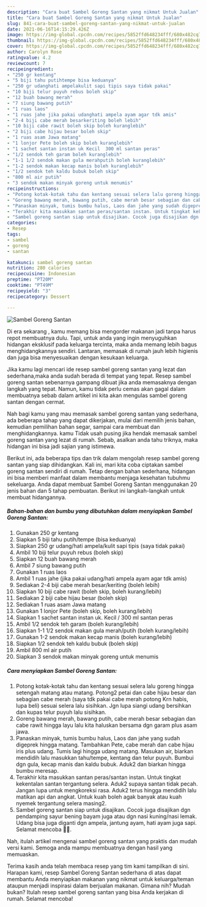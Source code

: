 ```yaml
---
description: "Cara buat Sambel Goreng Santan yang nikmat Untuk Jualan"
title: "Cara buat Sambel Goreng Santan yang nikmat Untuk Jualan"
slug: 841-cara-buat-sambel-goreng-santan-yang-nikmat-untuk-jualan
date: 2021-06-16T14:15:29.426Z
image: https://img-global.cpcdn.com/recipes/5852ffd648234fff/680x482cq70/sambel-goreng-santan-foto-resep-utama.jpg
thumbnail: https://img-global.cpcdn.com/recipes/5852ffd648234fff/680x482cq70/sambel-goreng-santan-foto-resep-utama.jpg
cover: https://img-global.cpcdn.com/recipes/5852ffd648234fff/680x482cq70/sambel-goreng-santan-foto-resep-utama.jpg
author: Carolyn Rose
ratingvalue: 4.2
reviewcount: 7
recipeingredient:
- "250 gr kentang"
- "5 biji tahu putihtempe bisa keduanya"
- "250 gr udanghati ampelakulit sapi tipis saya tidak pakai"
- "10 biji telur puyuh rebus boleh skip"
- "12 buah bawang merah"
- "7 siung bawang putih"
- "1 ruas laos"
- "1 ruas jahe jika pakai udanghati ampela ayam agar tdk amis"
- "2-4 biji cabe merah besarkeriting boleh lebih"
- "10 biji cabe rawit boleh skip boleh kuranglebih"
- "2 biji cabe hijau besar boleh skip"
- "1 ruas asam Jawa matang"
- "1 lonjor Pete boleh skip boleh kuranglebih"
- "1 sachet santan instan uk Kecil  300 ml santan peras"
- "1/2 sendok teh garam boleh kuranglebih"
- "1-1 1/2 sendok makan gula merahputih boleh kuranglebih"
- "1-2 sendok makan kecap manis boleh kuranglebih"
- "1/2 sendok teh kaldu bubuk boleh skip"
- "800 ml air putih"
- "3 sendok makan minyak goreng untuk menumis"
recipeinstructions:
- "Potong kotak-kotak tahu dan kentang sesuai selera lalu goreng hingga setengah matang atau matang. Potong2 petai dan cabe hijau besar dan sebagian cabe merah (saya tdk pakai cabe merah potong Krn habis, lupa beli) sesuai selera lalu sisihkan. Jgn lupa siangi udang bersihkan dan kupas telur puyuh lalu sisihkan."
- "Goreng bawang merah, bawang putih, cabe merah besar sebagian dan cabe rawit hingga layu lalu kita haluskan bersama dgn garam plus asam jawa."
- "Panaskan minyak, tumis bumbu halus, Laos dan jahe yang sudah digeprek hingga matang. Tambahkan Pete, cabe merah dan cabe hijau iris plus udang. Tumis lagi hingga udang matang. Masukan air, biarkan mendidih lalu masukkan tahu/tempe, kentang dan telur puyuh. Bumbui dgn gula, kecap manis dan kaldu bubuk. Aduk2 dan biarkan hingga bumbu meresap."
- "Terakhir kita masukkan santan peras/santan instan. Untuk tingkat kekentalan santan tergantung selera. Aduk2 supaya santan tidak pecah. Jangan lupa untuk mengkoreksi rasa. Aduk2 terus hingga mendidih lalu matikan api dan angkat. Untuk kuah boleh agak banyak atau kuah nyemek tergantung selera masing2."
- "Sambel goreng santan siap untuk disajikan. Cocok juga disajikan dgn pendamping sayur bening bayam juga atau dgn nasi kuning/nasi lemak. Udang bisa juga diganti dgn ampela, jantung ayam, hati ayam juga sapi. Selamat mencoba 🙏🥰."
categories:
- Resep
tags:
- sambel
- goreng
- santan

katakunci: sambel goreng santan 
nutrition: 280 calories
recipecuisine: Indonesian
preptime: "PT20M"
cooktime: "PT49M"
recipeyield: "3"
recipecategory: Dessert

---
```



![Sambel Goreng Santan](https://img-global.cpcdn.com/recipes/5852ffd648234fff/680x482cq70/sambel-goreng-santan-foto-resep-utama.jpg)

Di era  sekarang , kamu memang bisa mengorder makanan jadi tanpa harus repot membuatnya dulu. Tapi, untuk anda yang ingin menyuguhkan hidangan eksklusif pada keluarga tercinta, maka anda memang lebih bagus menghidangkannya sendiri. Lantaran, memasak di rumah jauh lebih higienis dan juga bisa menyesuaikan dengan kesukaan keluarga.

Jika kamu lagi mencari ide resep sambel goreng santan yang lezat dan sederhana,maka anda sudah berada di tempat yang tepat. Resep sambel goreng santan  sebenarnya gampang dibuat jika anda memasaknya dengan langkah yang tepat. Namun, kamu tidak perlu cemas akan gagal dalam membuatnya 
sebab dalam artikel ini kita akan mengulas sambel goreng santan dengan cermat.  



Nah bagi kamu yang mau memasak sambel goreng santan yang sederhana, ada beberapa tahap yang dapat dikerjakan, mulai dari memilih jenis bahan, kemudian pemilihan bahan segar, sampai cara membuat dan menghidangkannya. kamu Tidak usah pusing jika hendak memasak sambel goreng santan yang lezat di rumah. Sebab, asalkan anda  tahu triknya, maka hidangan ini bisa jadi sajian yang istimewa.

Berikut ini, ada beberapa tips dan trik dalam mengolah resep sambel goreng santan yang siap dihidangkan. Kali ini, mari kita coba ciptakan sambel goreng santan sendiri di rumah. Tetap dengan bahan sederhana, hidangan ini bisa memberi manfaat dalam membantu menjaga kesehatan tubuhmu sekeluarga. Anda dapat membuat Sambel Goreng Santan menggunakan 20 jenis bahan dan 5 tahap pembuatan. Berikut ini langkah-langkah untuk membuat hidangannya.

<!--inarticleads1-->

##### Bahan-bahan dan bumbu yang dibutuhkan dalam menyiapkan Sambel Goreng Santan:

1. Gunakan 250 gr kentang
1. Siapkan 5 biji tahu putih/tempe (bisa keduanya)
1. Siapkan 250 gr udang/hati ampela/kulit sapi tipis (saya tidak pakai)
1. Ambil 10 biji telur puyuh rebus (boleh skip)
1. Siapkan 12 buah bawang merah
1. Ambil 7 siung bawang putih
1. Gunakan 1 ruas laos
1. Ambil 1 ruas jahe (jika pakai udang/hati ampela ayam agar tdk amis)
1. Sediakan 2-4 biji cabe merah besar/keriting (boleh lebih)
1. Siapkan 10 biji cabe rawit (boleh skip, boleh kurang/lebih)
1. Sediakan 2 biji cabe hijau besar (boleh skip)
1. Sediakan 1 ruas asam Jawa matang
1. Gunakan 1 lonjor Pete (boleh skip, boleh kurang/lebih)
1. Siapkan 1 sachet santan instan uk. Kecil / 300 ml santan peras
1. Ambil 1/2 sendok teh garam (boleh kurang/lebih)
1. Siapkan 1-1 1/2 sendok makan gula merah/putih (boleh kurang/lebih)
1. Gunakan 1-2 sendok makan kecap manis (boleh kurang/lebih)
1. Siapkan 1/2 sendok teh kaldu bubuk (boleh skip)
1. Ambil 800 ml air putih
1. Siapkan 3 sendok makan minyak goreng untuk menumis




<!--inarticleads2-->

##### Cara menyiapkan Sambel Goreng Santan:

1. Potong kotak-kotak tahu dan kentang sesuai selera lalu goreng hingga setengah matang atau matang. Potong2 petai dan cabe hijau besar dan sebagian cabe merah (saya tdk pakai cabe merah potong Krn habis, lupa beli) sesuai selera lalu sisihkan. Jgn lupa siangi udang bersihkan dan kupas telur puyuh lalu sisihkan.
1. Goreng bawang merah, bawang putih, cabe merah besar sebagian dan cabe rawit hingga layu lalu kita haluskan bersama dgn garam plus asam jawa.
1. Panaskan minyak, tumis bumbu halus, Laos dan jahe yang sudah digeprek hingga matang. Tambahkan Pete, cabe merah dan cabe hijau iris plus udang. Tumis lagi hingga udang matang. Masukan air, biarkan mendidih lalu masukkan tahu/tempe, kentang dan telur puyuh. Bumbui dgn gula, kecap manis dan kaldu bubuk. Aduk2 dan biarkan hingga bumbu meresap.
1. Terakhir kita masukkan santan peras/santan instan. Untuk tingkat kekentalan santan tergantung selera. Aduk2 supaya santan tidak pecah. Jangan lupa untuk mengkoreksi rasa. Aduk2 terus hingga mendidih lalu matikan api dan angkat. Untuk kuah boleh agak banyak atau kuah nyemek tergantung selera masing2.
1. Sambel goreng santan siap untuk disajikan. Cocok juga disajikan dgn pendamping sayur bening bayam juga atau dgn nasi kuning/nasi lemak. Udang bisa juga diganti dgn ampela, jantung ayam, hati ayam juga sapi. Selamat mencoba 🙏🥰.




Nah, itulah artikel mengenai  sambel goreng santan  yang praktis dan mudah versi kami. Semoga anda mampu membuatnya dengan hasil yang memuaskan. 

Terima kasih anda telah membaca resep yang tim kami tampilkan di sini. Harapan kami, resep  Sambel Goreng Santan sederhana di atas dapat membantu Anda menyiapkan makanan yang nikmat untuk keluarga/teman ataupun menjadi inspirasi dalam berjualan makanan. Gimana nih? Mudah bukan? Itulah resep sambel goreng santan yang bisa Anda kerjakan di rumah. Selamat mencoba!

